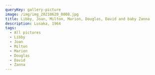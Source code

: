 ```yaml
---
queryKey: gallery-picture
image: /img/img_20210620_0008.jpg
title: Libby, Joan, Milton, Marion, Douglas, David and baby Zanna
description: Lusaka, 1964
tags:
  - All pictures
  - Libby
  - Joan
  - Milton
  - Marion
  - Douglas
  - David
  - Zanna
---
```

